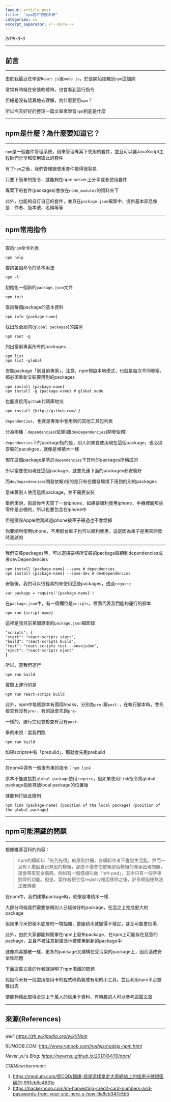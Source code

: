 ```yaml
---
layout: article_post
title:  "npm套件管理系統"
categories: cs
excerpt_separator: <!--more-->
---
```


*2018-3-3*

---
## 前言
---

由於我最近在學習`React.js`跟`node.js`，於是開始接觸到`npm`這個詞

常常有時候在安裝軟體時，也會看到這行指令

但總是沒有認真地去理解，為什麼要用`npm`？

所以今天好好的整理一篇文章來學習`npm`到底是什麼

<!--more-->

---
## npm是什麼？為什麼要知道它？
---

`npm`是一個套件管理系統，用來管理專案下使用的套件，並且可以讓JavaScript工程師們分享和使用彼此的套件

有了`npm`之後，我們管理跟使用套件變得很容易

只要下簡單的指令，就能夠在npm server上分享或者使用套件

專案下的套件(packages)會放在`node_modules`的資料夾下

此外，也能夠自訂自己的套件，並且在`package.json`檔案中，提供基本訊息像是：作者、版本號、名稱等等

---
## npm常用指令
---

查詢`npm`命令列表

	npm help

查詢各個命令的基本用法

	npm -l

初始化一個新的`package.json`文件

	npm init

查詢每個package的基本資料

	npm info {package-name}

找出放全局包(`global packages`)的路徑

	npm root -g

列出當前專案所有的packages

	npm list 
	npm list -global

安裝package「到目前專案」，注意，npm預設本地模式，也就是每次不同專案，都必須重新安裝要用到的packages

	npm install {package-name}
	npm install -g {package-name} # global mode

也能直接用`github`代碼庫地址

	npm install {http://github.com/~}

`dependencies`，也就是專案中會用到的其他工具包列表

分為兩種：`dependencies`(依賴)跟`devDependencies`(開發依賴)

`dependencies`下的package指的是，別人如果要使用現在這個package，也必須安裝的pacakges，就像是堆積木一樣

現在這個package是基於`dependencies`下其他的packages所構成的

所以當要使用現在這個package，就要先連下面的packages都安裝好

而`devDependencies`(開發依賴)指的是只有在開發環境下用到的別的packages

意味著別人使用這個package，並不需要安裝

舉例來說，假設你今天買了一台iphone，如果要順利使用iphone，手機裡面那些零件是必備的，所以也要包含在iphone中

但是假設Apple說測試過iphone被車子碾過也不會壞掉

你要順利使用iphone，不用那台車子也可以順利使用，這是因為車子是用來開發時測試的

---

我們安裝packages時，可以選擇要將所安裝的package歸類到dependencies或者devDependencies

	npm install {package-name} --save # dependencies
	npm install {package-name} --save-dev # devDependencies

安裝後，我們可以很輕易的來使用這些packages，透過`require`

	var package = require('{package-name}')

在`package.json`中，有一個欄位是`scripts`，裡面代表我們能夠運行的腳本

	npm run {script-name}

這裡是我目前某個專案的`package.json`檔節錄

	"scripts": {
    "start": "react-scripts start",
    "build": "react-scripts build",
    "test": "react-scripts test --env=jsdom",
    "eject": "react-scripts eject"
	}

所以，當我們運行
	
	npm run build

實際上運行的是

	npm run react-scrips build

此外，npm中每個腳本有兩個hooks，分別為`pre-`跟`post-`，在執行腳本時，會先檢查有沒有`pre-`，有的話會先跑`pre-`

一樣的，運行完也會檢查有沒有`post-`

舉例來說：當我們跑

	npm run build

如果scripts中有「prebuild」，那就會先跑prebuild

---

在npm中還有一個很有用的指令：`npm link`

原本不能直接對`global package`使用`require`，但如果使用`link`指令將global package指到存放local package的位置後

就能夠打破此限制

	npm link {package-name} {position of the local package} {position of the global package}

---
## npm可能潛藏的問題
---

根據維基百科的內容：

> npm的模組以「先到先得」的原則註冊，各模組作者不會發生混亂。然而一旦有人撤回自己釋出的模組，那麼不僅會使依賴那個模組的專案出現問題，還會帶來安全風險。例如有一個模組叫做「left-pad」，其中只有一個字串對齊的功能。但是，當作者把它從registry裡面移除之後，許多模組便無法正確構建

在npm中，我們建構package時，就像是堆積木一樣

大部分時候我們需要依賴別人已經做好的package，在這之上完成更大的package

但如果今天把積木底層的一塊抽開，整座積木就變得不穩定，甚至可能會倒塌

此外，由於大家都能夠簡單在npm上發布package，在npm上可能存在惡意的package，並且不被注意到廣泛地被使用到新的package中

就像病毒擴散一樣，更多的package又建構在受污染的package上，因而造成安全性問題

下面這篇文章的作者就說明了npm潛藏的問題

假設今天有一段盜用信用卡的程式碼偽裝成有用的小工具，並且利用npm平台擴散出去

便能夠藉此取得全球上千萬人的信用卡資料，有興趣的人可以參考[這篇文章](https://medium.com/@CQD/翻譯-我是這樣拿走大家網站上的信用卡號跟密碼的-991cb6c4631e)


---
## 來源(References)
---

*wiki: https://zh.wikipedia.org/wiki/Npm*

*RUNOOB.COM: http://www.runoob.com/nodejs/nodejs-npm.html*

*Never_yu's Blog: https://neveryu.github.io/2017/04/10/npm/*

*CQD&hackermoon*: 

1. https://medium.com/@CQD/翻譯-我是這樣拿走大家網站上的信用卡號跟密碼的-991cb6c4631e
2. https://hackernoon.com/im-harvesting-credit-card-numbers-and-passwords-from-your-site-here-s-how-9a8cb347c5b5



